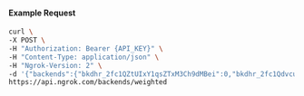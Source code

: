 <!-- Code generated for API Clients. DO NOT EDIT. -->

#### Example Request

```bash
curl \
-X POST \
-H "Authorization: Bearer {API_KEY}" \
-H "Content-Type: application/json" \
-H "Ngrok-Version: 2" \
-d '{"backends":{"bkdhr_2fc1QZtUIxY1qsZTxM3Ch9dMBei":0,"bkdhr_2fc1QdvcuQio9h464BDovMRXYTQ":1},"description":"acme weighted","metadata":"{\"environment\": \"staging\"}"}' \
https://api.ngrok.com/backends/weighted
```
